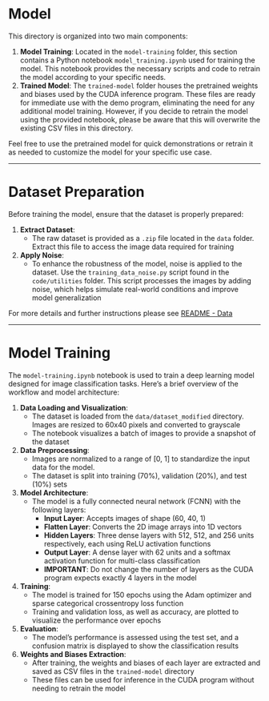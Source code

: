 # Model
This directory is organized into two main components:

1. **Model Training**: Located in the `model-training` folder, this section contains a Python notebook `model_training.ipynb` used for training the model. This notebook provides the necessary scripts and code to retrain the model according to your specific needs.
2. **Trained Model**: The `trained-model` folder houses the pretrained weights and biases used by the CUDA inference program. These files are ready for immediate use with the demo program, eliminating the need for any additional model training. However, if you decide to retrain the model using the provided notebook, please be aware that this will overwrite the existing CSV files in this directory.

Feel free to use the pretrained model for quick demonstrations or retrain it as needed to customize the model for your specific use case.

---
# Dataset Preparation
Before training the model, ensure that the dataset is properly prepared:

1. **Extract Dataset**:
    - The raw dataset is provided as a `.zip` file located in the `data` folder. Extract this file to access the image data required for training
2. **Apply Noise**:
    - To enhance the robustness of the model, noise is applied to the dataset. Use the `training_data_noise.py` script found in the `code/utilities` folder. This script processes the images by adding noise, which helps simulate real-world conditions and improve model generalization

For more details and further instructions please see [README - Data](https://jira.a2etechnologies.com:8444/projects/AEOCR/repos/jetson-ocr/browse/data/README.md?until=7a04c5cde9b1568d155fa5f6695637e190a3b5eb&untilPath=data%2FREADME.md)

---
# Model Training
The `model-training.ipynb` notebook is used to train a deep learning model designed for image classification tasks. Here’s a brief overview of the workflow and model architecture:

1. **Data Loading and Visualization**:
    - The dataset is loaded from the `data/dataset_modified` directory. Images are resized to 60x40 pixels and converted to grayscale
    - The notebook visualizes a batch of images to provide a snapshot of the dataset
2. **Data Preprocessing**:
    - Images are normalized to a range of [0, 1] to standardize the input data for the model.
    - The dataset is split into training (70%), validation (20%), and test (10%) sets
3. **Model Architecture**:
    - The model is a fully connected neural network (FCNN) with the following layers:
        - **Input Layer**: Accepts images of shape (60, 40, 1)
        - **Flatten Layer**: Converts the 2D image arrays into 1D vectors
        - **Hidden Layers**: Three dense layers with 512, 512, and 256 units respectively, each using ReLU activation functions
        - **Output Layer**: A dense layer with 62 units and a softmax activation function for multi-class classification
        - **IMPORTANT**: Do not change the number of layers as the CUDA program expects exactly 4 layers in the model
1. **Training**:
    - The model is trained for 150 epochs using the Adam optimizer and sparse categorical crossentropy loss function
    - Training and validation loss, as well as accuracy, are plotted to visualize the performance over epochs
2. **Evaluation**:
    - The model’s performance is assessed using the test set, and a confusion matrix is displayed to show the classification results
3. **Weights and Biases Extraction**:
    - After training, the weights and biases of each layer are extracted and saved as CSV files in the `trained-model` directory
    - These files can be used for inference in the CUDA program without needing to retrain the model
